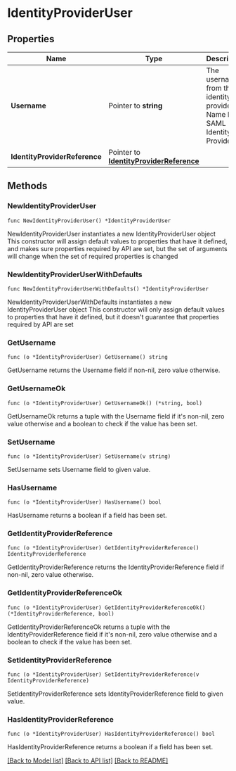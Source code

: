 # IdentityProviderUser

## Properties

Name | Type | Description | Notes
------------ | ------------- | ------------- | -------------
**Username** | Pointer to **string** | The username from the identity provider. Name Id for SAML Identity Provider.  | [optional] 
**IdentityProviderReference** | Pointer to [**IdentityProviderReference**](IdentityProviderReference.md) |  | [optional] 

## Methods

### NewIdentityProviderUser

`func NewIdentityProviderUser() *IdentityProviderUser`

NewIdentityProviderUser instantiates a new IdentityProviderUser object
This constructor will assign default values to properties that have it defined,
and makes sure properties required by API are set, but the set of arguments
will change when the set of required properties is changed

### NewIdentityProviderUserWithDefaults

`func NewIdentityProviderUserWithDefaults() *IdentityProviderUser`

NewIdentityProviderUserWithDefaults instantiates a new IdentityProviderUser object
This constructor will only assign default values to properties that have it defined,
but it doesn't guarantee that properties required by API are set

### GetUsername

`func (o *IdentityProviderUser) GetUsername() string`

GetUsername returns the Username field if non-nil, zero value otherwise.

### GetUsernameOk

`func (o *IdentityProviderUser) GetUsernameOk() (*string, bool)`

GetUsernameOk returns a tuple with the Username field if it's non-nil, zero value otherwise
and a boolean to check if the value has been set.

### SetUsername

`func (o *IdentityProviderUser) SetUsername(v string)`

SetUsername sets Username field to given value.

### HasUsername

`func (o *IdentityProviderUser) HasUsername() bool`

HasUsername returns a boolean if a field has been set.

### GetIdentityProviderReference

`func (o *IdentityProviderUser) GetIdentityProviderReference() IdentityProviderReference`

GetIdentityProviderReference returns the IdentityProviderReference field if non-nil, zero value otherwise.

### GetIdentityProviderReferenceOk

`func (o *IdentityProviderUser) GetIdentityProviderReferenceOk() (*IdentityProviderReference, bool)`

GetIdentityProviderReferenceOk returns a tuple with the IdentityProviderReference field if it's non-nil, zero value otherwise
and a boolean to check if the value has been set.

### SetIdentityProviderReference

`func (o *IdentityProviderUser) SetIdentityProviderReference(v IdentityProviderReference)`

SetIdentityProviderReference sets IdentityProviderReference field to given value.

### HasIdentityProviderReference

`func (o *IdentityProviderUser) HasIdentityProviderReference() bool`

HasIdentityProviderReference returns a boolean if a field has been set.


[[Back to Model list]](../README.md#documentation-for-models) [[Back to API list]](../README.md#documentation-for-api-endpoints) [[Back to README]](../README.md)


